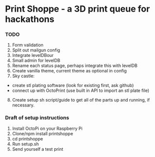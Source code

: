 # Print Shoppe - a 3D print queue for hackathons

### TODO
1. Form validation
2. Split out mailgun config
3. Integrate levelDBour
4. Small admin for levelDB
5. Rename each status page, perhaps integrate this with levelDB
6. Create vanilla theme, current theme as optional in config
7. Sky castle:
 * create stl plating software (look for existing first, ask github)
 * connect up with OctoPrint (use built in API to import an stl plate file)
8. Create setup sh script/guide to get all of the parts up and running, if necessary.

### Draft of setup instructions
1. Install OctoPi on your Raspberry Pi
2. Clone/npm install printshoppe
3. cd printshoppe
4. Run setup.sh
5. Send yourself a test print
